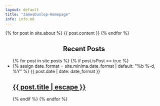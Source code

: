 ```yaml
---
layout: default
title: "JamesDunlop-Homepage"
info: info.md
---
```

<div class="body">
  {% for post in site.about %}
    {{ post.content }}
  {% endfor %}

  <center><h2>Recent Posts</h2></center>
  <ul class="post-list">
    {% for post in site.posts %}
        {% if post.isPost == true %}
          <li>
            {% assign date_format = site.minima.date_format | default: "%b %-d, %Y" %}
            <span class="post-meta">{{ post.date | date: date_format }}</span>
            <h2>
              <a class="post-link" href="{{ post.url | relative_url }}">{{ post.title | escape }}</a>
            </h2>
          </li>
        {% endif %}
    {% endfor %}
  </ul>
</div>
